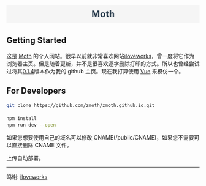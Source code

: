 [![moth](images/moth.png)](https://zmoth.top/)

## Getting Started

这是 [Moth](https://zmoth.top/) 的个人网站。很早以前就非常喜欢网站[iloveworks](https://ilove.works/)，曾一度将它作为浏览器主页。但是随着更新，并不是很喜欢逐字删除打印的方式。所以也曾经尝试过将其[0.1.4](https://github.com/sorcererxw/iloveworks/releases/tag/0.1.4)版本作为我的 github 主页。现在我打算使用 [Vue](https://vuejs.org/) 来模仿一个。

## For Developers

```bash
git clone https://github.com/zmoth/zmoth.github.io.git

npm install
npm run dev --open
```

如果您想要使用自己的域名可以修改 CNAME(/public/CNAME)，如果您不需要可以直接删除 CNAME 文件。

上传自动部署。

---

鸣谢: [iloveworks](https://ilove.works/)
